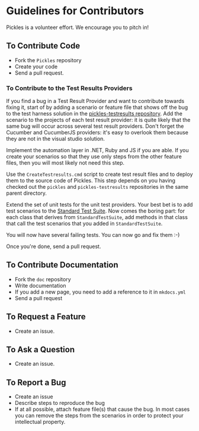 # Guidelines for Contributors

Pickles is a volunteer effort. We encourage you to pitch in!

## To Contribute Code

- Fork the `Pickles` repository
- Create your code
- Send a pull request.

### To Contribute to the Test Results Providers

If you find a bug in a Test Result Provider and want to contribute towards fixing it, start of by adding a scenario or feature file that shows off the bug to the test harness solution in the [pickles-testresults repository](https://github.com/picklesdoc/pickles-testresults). Add the scenario to the projects of each test result provider: it is quite likely that the same bug will occur across several test result providers. Don't forget the Cucumber and CucumberJS providers: it's easy to overlook them because they are not in the visual studio solution.

Implement the automation layer in .NET, Ruby and JS if you are able. If you create your scenarios so that they use only steps from the other feature files, then you will most likely not need this step.

Use the `CreateTestresults.cmd` script to create test result files and to deploy them to the source code of Pickles. This step depends on you having checked out the `pickles` and `pickles-testresults` repositories in the same parent directory.

Extend the set of unit tests for the unit test providers. Your best bet is to add test scenarios to the [Standard Test Suite](https://github.com/picklesdoc/pickles/blob/develop/src/Pickles/Pickles.TestFrameworks.UnitTests/StandardTestSuite.cs). Now comes the boring part: for each class that derives from `StandardTestSuite`, add methods in that class that call the test scenarios that you added in `StandardTestSuite`.

You will now have several failing tests. You can now go and fix them :-) 

Once you're done, send a pull request.

## To Contribute Documentation

- Fork the `doc` repository
- Write documentation
- If you add a new page, you need to add a reference to it in `mkdocs.yml`
- Send a pull request

## To Request a Feature

- Create an issue.

## To Ask a Question

- Create an issue.

## To Report a Bug

- Create an issue
- Describe steps to reproduce the bug
- If at all possible, attach feature file(s) that cause the bug. In most cases you can remove the steps from the scenarios in order to protect your intellectual property.
